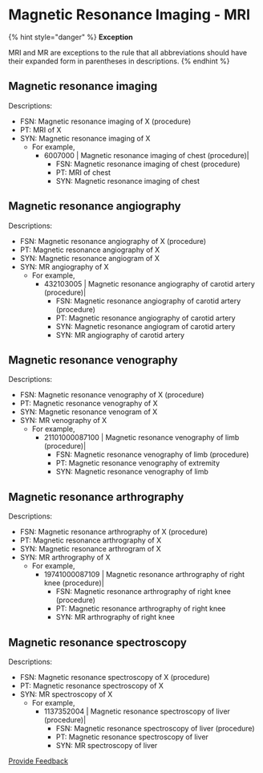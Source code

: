 # Magnetic Resonance Imaging - MRI

{% hint style="danger" %}
**Exception**

MRI and MR are exceptions to the rule that all abbreviations should have their expanded form in parentheses in descriptions.
{% endhint %}

## Magnetic resonance imaging

Descriptions:

* FSN: Magnetic resonance imaging of X (procedure)
* PT: MRI of X
* SYN: Magnetic resonance imaging of X
  * For example,
    * 6007000 | Magnetic resonance imaging of chest (procedure)|
      * FSN: Magnetic resonance imaging of chest (procedure)
      * PT: MRI of chest
      * SYN: Magnetic resonance imaging of chest

## Magnetic resonance angiography

Descriptions:

* FSN: Magnetic resonance angiography of X (procedure)
* PT: Magnetic resonance angiography of X
* SYN: Magnetic resonance angiogram of X
* SYN: MR angiography of X
  * For example,
    * 432103005 | Magnetic resonance angiography of carotid artery (procedure)|
      * FSN: Magnetic resonance angiography of carotid artery (procedure)
      * PT: Magnetic resonance angiography of carotid artery
      * SYN: Magnetic resonance angiogram of carotid artery
      * SYN: MR angiography of carotid artery

## Magnetic resonance venography

Descriptions:

* FSN: Magnetic resonance venography of X (procedure)
* PT: Magnetic resonance venography of X
* SYN: Magnetic resonance venogram of X
* SYN: MR venography of X
  * For example,
    * 21101000087100 | Magnetic resonance venography of limb (procedure)|
      * FSN: Magnetic resonance venography of limb (procedure)
      * PT: Magnetic resonance venography of extremity
      * SYN: Magnetic resonance venography of limb

## Magnetic resonance arthrography

Descriptions:

* FSN: Magnetic resonance arthrography of X (procedure)
* PT: Magnetic resonance arthrography of X
* SYN: Magnetic resonance arthrogram of X
* SYN: MR arthrography of X
  * For example,
    * 19741000087109 | Magnetic resonance arthrography of right knee (procedure)|
      * FSN: Magnetic resonance arthrography of right knee (procedure)
      * PT: Magnetic resonance arthrography of right knee
      * SYN: MR arthrography of right knee

## Magnetic resonance spectroscopy

Descriptions:

* FSN: Magnetic resonance spectroscopy of X (procedure)
* PT: Magnetic resonance spectroscopy of X
* SYN: MR spectroscopy of X
  * For example,
    * 1137352004 | Magnetic resonance spectroscopy of liver (procedure)|
      * FSN: Magnetic resonance spectroscopy of liver (procedure)
      * PT: Magnetic resonance spectroscopy of liver
      * SYN: MR spectroscopy of liver

<a href="https://docs.google.com/forms/d/e/1FAIpQLScTmbZIf0UEQwYDkY27EEWBkaiYkHSbR0_9DmFrMLXoQLyL7Q/viewform?usp=pp_url&#x26;entry.1767247133=SCT+Editorial+Guide&#x26;entry.670899847=Magnetic%20Resonance%20Imaging%20-%20MRI" class="button primary">Provide Feedback</a>
